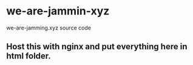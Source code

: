 # we-are-jammin-xyz
we-are-jamming.xyz source code

## Host this with nginx and put everything here in html folder. 
